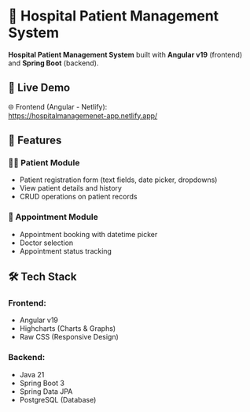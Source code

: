 # 🏥 Hospital Patient Management System

**Hospital Patient Management System** built with **Angular v19** (frontend) and **Spring Boot** (backend). 

## 🚀 Live Demo
🌐 Frontend (Angular - Netlify):  
 https://hospitalmanagemenet-app.netlify.app/
## 🧩 Features

### 👨‍⚕️ Patient Module
- Patient registration form (text fields, date picker, dropdowns)
- View patient details and history
- CRUD operations on patient records
  
### 📅 Appointment Module
- Appointment booking with datetime picker
- Doctor selection
- Appointment status tracking

## 🛠️ Tech Stack

### Frontend:
- Angular v19
- Highcharts (Charts & Graphs)
- Raw CSS (Responsive Design)

### Backend:
- Java 21
- Spring Boot 3
- Spring Data JPA
- PostgreSQL (Database)


